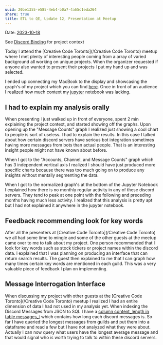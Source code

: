 ```yaml
---
uuid: 20be1355-e585-4eb4-b0a7-4a65c1eda264
share: true
title: ETL to QE, Update 12, Presentation at Meetup
---
```

Date: [2023-10-18](/2023-10-18)

See [Discord Binding](/1c376bfd-75ef-4c0d-9e23-3680653de55f) for project context

Today I attend the [Creative Code Toronto](/Creative Code Toronto) meetup where I met plenty of interesting people coming from a array of varied background all working on unique projects. When the organizer requested if anyone also wanted to present their projects I put my hand up and was selected.

I ended up connecting my MacBook to the display and showcasing the graph's of my project which you can find [here](https://mediagoblin.newatlantis.top/u/user/m/dataframetograph20231018/). Once in front of an audience I realized how much context my [jupyter](/14b19809-58b0-44c8-a719-c50badebb08c) notebook was lacking.

## I had to explain my analysis orally

When presenting I just walked up in front of everyone, spent 2 min explaining the project context, and started showing off the graphs. Upon opening up the "Message Counts" graph I realized just showing a cool chart to people is sort of useless. I had to explain the results. In this case I talked about how certain discord servers have serious bot integration sometimes having more messages from bots than actual people. That is an interesting insight people might not have known about before.

When I got to the "Accounts, Channel, and Message Counts" graph which has 3 independent vertical axis I realized I should have just produced more specific charts because there was too much going on to produce any insights without mentally segmenting the data. 

When I got to the normalized graph's at the bottom of the Jupyter Notebook I explained how there is no monthly regular activity in any of these discord servers. They tend to peak at one point with the following and preceding months having much less activity. I realized that this analysis is pretty apt but I had not explained it anywhere in the jupyter notebook.

## Feedback recommending look for key words

After all the presenters at [Creative Code Toronto](/Creative Code Toronto) we all had some time to mingle and some of the other guests at the meetup came over to me to talk about my project. One person recommended that I look for key words such as stock tickers or project names within the discord data. I explained that I was planning on producing an interface that can return search results. The guest then explained to me that I can graph how many times certain key words are mentioned in each guild. This was a very valuable piece of feedback I plan on implementing.

## Message Interrogation Interface

When discussing my project with other guests at the [Creative Code Toronto](/Creative Code Toronto) meetup I realized I had an entire dimension of data I had not used in my analysis yet. When indexing the Discord Messages from JSON to SQL I have a [column content_length in table messages_t](https://github.com/dentropy/discord-export-to-sql/blob/841cb5e6d5049cfc12339d2b5b7adbb76d20eef7/postgres_schema.py#L50) which contains how long each discord messages is. So far I have queried the longest messages from guilds and put them into a dataframe and read a few but I have not analyzed what they were about. Actually I can now query what users have the longest average message and that would signal who is worth trying to talk to within these discord servers.